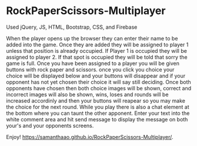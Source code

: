 # RockPaperScissors-Multiplayer

Used jQuery, JS, HTML, Bootstrap, CSS, and Firebase

When the player opens up the browser they can enter their name to be added into the game. Once they are added they will be assigned to player 1 unless that position is already occupied. If Player 1 is occupied they will be assigned to player 2. If that spot is occupied they will be told that sorry the game is full. Once you have been assigned to a player you will be given buttons with rock paper and scissors. once you click you choice your choice will be displayed below and your buttons will disappear and if your opponent has not yet chosen their choice it will say still deciding. Once both opponents have chosen then both choice images will be shown, correct and incorrect images will also be shown, wins, loses and rounds will be increased accordinly and then your buttons will reapear so you may make the choice for the next round. While you play there is also a chat element at the bottom where you can taunt the other apponent. Enter your text into the white comment area and hit send message to display the message on both your's and your opponents screens. 

Enjoy!
https://samanthaao.github.io/RockPaperScissors-Multiplayer/.